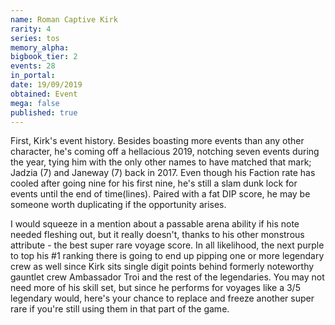 ```yaml
---
name: Roman Captive Kirk
rarity: 4
series: tos
memory_alpha:
bigbook_tier: 2
events: 28
in_portal:
date: 19/09/2019
obtained: Event
mega: false
published: true
---
```


First, Kirk's event history. Besides boasting more events than any other character, he's coming off a hellacious 2019, notching seven events during the year, tying him with the only other names to have matched that mark; Jadzia (7) and Janeway (7) back in 2017. Even though his Faction rate has cooled after going nine for his first nine, he's still a slam dunk lock for events until the end of time(lines). Paired with a fat DIP score, he may be someone worth duplicating if the opportunity arises.

I would squeeze in a mention about a passable arena ability if his note needed fleshing out, but it really doesn't, thanks to his other monstrous attribute - the best super rare voyage score. In all likelihood, the next purple to top his #1 ranking there is going to end up pipping one or more legendary crew as well since Kirk sits single digit points behind formerly noteworthy gauntlet crew Ambassador Troi and the rest of the legendaries. You may not need more of his skill set, but since he performs for voyages like a 3/5 legendary would, here's your chance to replace and freeze another super rare if you're still using them in that part of the game.
